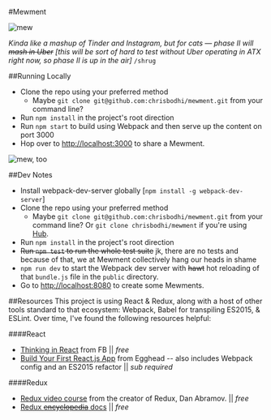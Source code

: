 #Mewment

![mew](http://www.glossophilia.org/wp-content/uploads/catmew.jpg)

_Kinda like a mashup of Tinder and Instagram, but for cats &mdash; phase II will ~~mash in Uber~~ [this will be sort of hard to test without Uber operating in ATX right now, so phase II is up in the air]_ `/shrug`

##Running Locally
- Clone the repo using your preferred method
  - Maybe `git clone git@github.com:chrisbodhi/mewment.git` from your command line?
- Run `npm install` in the project's root direction
- Run `npm start` to build using Webpack and then serve up the content on port 3000
- Hop over to [http://localhost:3000](http://localhost:3000) to share a Mewment.

![mew, too](https://s-media-cache-ak0.pinimg.com/736x/e6/f9/65/e6f9651fc851ac860c60af7dee79c26a.jpg)

##Dev Notes
- Install webpack-dev-server globally [`npm install -g webpack-dev-server`]
- Clone the repo using your preferred method
  - Maybe `git clone git@github.com:chrisbodhi/mewment.git` from your command line? Or `git clone chrisbodhi/mewment` if you're using [Hub](https://hub.github.com).
- Run `npm install` in the project's root direction
- ~~Run `npm test` to run the whole test suite~~ jk, there are no tests and because of that, we at Mewment collectively hang our heads in shame
- `npm run dev` to start the Webpack dev server with ~~hawt~~ hot reloading of that `bundle.js` file in the `public` directory.
- Go to [http://localhost:8080](http://localhost:8080) to create some Mewments.

##Resources
This project is using React &amp; Redux, along with a host of other tools standard to that ecosystem: Webpack, Babel for transpiling ES2015, &amp; ESLint. Over time, I've found the following resources helpful:

####React
- [Thinking in React](https://facebook.github.io/react/docs/thinking-in-react.html) from FB || _free_
- [Build Your First React.js App](https://egghead.io/series/build-your-first-react-js-application) from Egghead -- also includes Webpack config and an ES2015 refactor || _sub required_

####Redux
- [Redux video course](https://egghead.io/series/getting-started-with-redux) from the creator of Redux, Dan Abramov. || _free_
- [Redux ~~encyclopedia~~ docs](http://redux.js.org/docs/basics/index.html) || _free_

